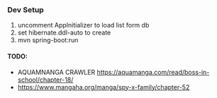 ### Dev Setup
1. uncomment AppInitializer to load list form db
2. set hibernate.ddl-auto to create
3. mvn spring-boot:run

#### TODO:
- AQUAMNANGA CRAWLER https://aquamanga.com/read/boss-in-school/chapter-18/
- https://www.mangaha.org/manga/spy-x-family/chapter-52

